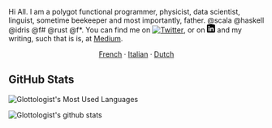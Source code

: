 

Hi All.  I am a polygot functional programmer, physicist, data scientist, linguist, sometime beekeeper and most importantly, father. @scala @haskell @idris @f# @rust @f*.
You can find me on [![Twitter][1.2]][1], or on [![LinkedIn][3.2]][3] and my writing, such that is is, at [Medium](https://medium.com/@glottologist).

<p align="center">
  <a href="/README_FR.md">French</a>
  ·
  <a href="/README_IT.md">Italian</a>
  ·
  <a href="/README_NL.md">Dutch</a>
</p>


## GitHub Stats

![Glottologist's Most Used Languages](https://github-readme-stats.vercel.app/api/top-langs/?username=glottologist&count_private=true&layout=compact&langs_count=10&hide=html,css,javascript,dockerfile&theme=onedark)


![Glottologist's github stats](https://github-readme-stats.vercel.app/api?username=glottologist&show_icons=true&theme=onedark)


[1.2]: http://i.imgur.com/wWzX9uB.png (twitter icon)
[2.2]: http://i.imgur.com/9I6NRUm.png (github icon)
[3.2]: https://github.com/glottologist/glottologist/blob/main/linkedin-3-16.png (linkedin icon)

<!-- links to your social media accounts -->

[1]: https://twitter.com/theglottologist
[2]: https://github.com/Glottologist
[3]: https://www.linkedin.com/in/jasonridgwaytaylor/
[4]: https://medium.com/@glottologist



<!-- Resources -->
<!-- Icons: https://simpleicons.org/ -->
<!-- GitHub Stats: https://github.com/anuraghazra/github-readme-stats -->
<!-- Emojis: https://emojipedia.org/emoji/ -->
<!-- HTML Emojis: https://www.fileformat.info/index.htm -->
<!-- Shields: https://shields.io/ -->
